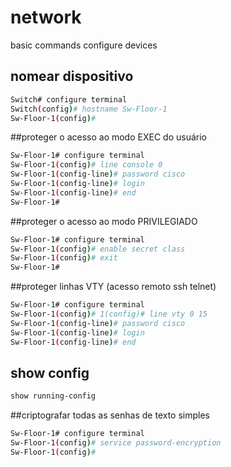 # network
basic commands configure devices 

## nomear dispositivo
```sh
Switch# configure terminal
Switch(config)# hostname Sw-Floor-1
Sw-Floor-1(config)#
```
##proteger o acesso ao modo EXEC do usuário
```sh
Sw-Floor-1# configure terminal
Sw-Floor-1(config)# line console 0
Sw-Floor-1(config-line)# password cisco
Sw-Floor-1(config-line)# login
Sw-Floor-1(config-line)# end
Sw-Floor-1#
```

##proteger o acesso ao modo PRIVILEGIADO
```sh
Sw-Floor-1# configure terminal
Sw-Floor-1(config)# enable secret class
Sw-Floor-1(config)# exit
Sw-Floor-1#
```

##proteger linhas VTY (acesso remoto ssh telnet)
```sh
Sw-Floor-1# configure terminal
Sw-Floor-1(config)# 1(config)# line vty 0 15
Sw-Floor-1(config-line)# password cisco 
Sw-Floor-1(config-line)# login 
Sw-Floor-1(config-line)# end
```
## show config
```sh
show running-config
```
##criptografar todas as senhas de texto simples
```sh
Sw-Floor-1# configure terminal
Sw-Floor-1(config)# service password-encryption
Sw-Floor-1(config)#
```
